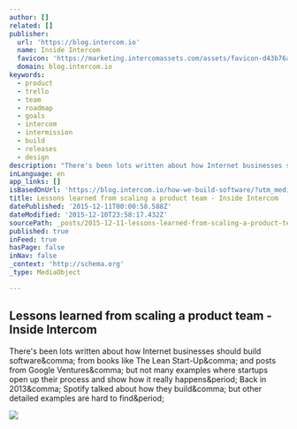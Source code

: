 ```yaml
---
author: []
related: []
publisher:
  url: 'https://blog.intercom.io'
  name: Inside Intercom
  favicon: 'https://marketing.intercomassets.com/assets/favicon-d43b76a6a379bc237a54703bdb91d27a59b43929677efd6fbb722a005ea2a474.png'
  domain: blog.intercom.io
keywords:
  - product
  - trello
  - team
  - roadmap
  - goals
  - intercom
  - intermission
  - build
  - releases
  - design
description: "There's been lots written about how Internet businesses should build software, from books like The Lean Start-Up, and posts from Google Ventures, but not many examples where startups open up their process and show how it really happens. Back in 2013, Spotify talked about how they build, but other detailed examples are hard to find."
inLanguage: en
app_links: []
isBasedOnUrl: 'https://blog.intercom.io/how-we-build-software/?utm_medium=email&utm_source=drip&utm_campaign=pm-book'
title: Lessons learned from scaling a product team - Inside Intercom
datePublished: '2015-12-11T00:00:58.588Z'
dateModified: '2015-12-10T23:58:17.432Z'
sourcePath: _posts/2015-12-11-lessons-learned-from-scaling-a-product-team-inside-interco.md
published: true
inFeed: true
hasPage: false
inNav: false
_context: 'http://schema.org'
_type: MediaObject

---
```

<article style=""><h1>Lessons learned from scaling a product team - Inside Intercom</h1><p>There's been lots written about how Internet businesses should build software&amp;comma; from books like The Lean Start-Up&amp;comma; and posts from Google Ventures&amp;comma; but not many examples where startups open up their process and show how it really happens&amp;period; Back in 2013&amp;comma; Spotify talked about how they build&amp;comma; but other detailed examples are hard to find&amp;period;</p><img src="https://blog.intercom.io/wp-content/uploads/2015/01/How-we-build-software-at-Intercom-984.png" /></article>